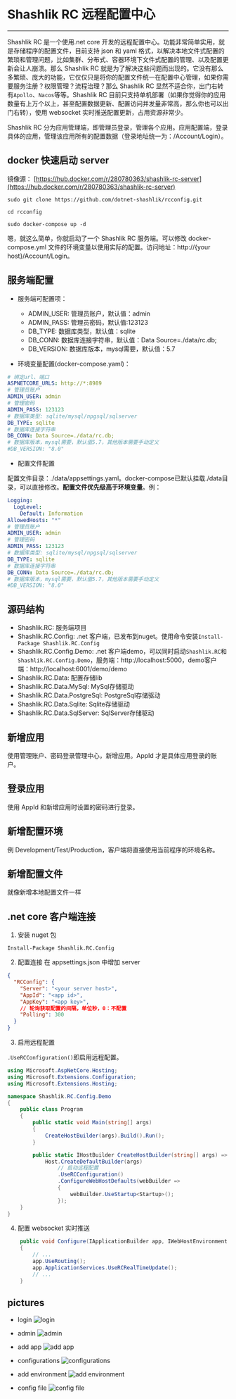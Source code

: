 # Shashlik RC 远程配置中心

---

Shashlik RC 是一个使用.net core 开发的远程配置中心。功能非常简单实用，就是存储程序的配置文件，目前支持 json 和 yaml 格式，以解决本地文件式配置的繁琐和管理问题，比如集群、分布式、容器环境下文件式配置的管理、以及配置更新会让人崩溃。那么 Shashlik RC 就是为了解决这些问题而出现的。它没有那么多繁琐、庞大的功能，它仅仅只是将你的配置文件统一在配置中心管理，如果你需要服务注册？权限管理？流程治理？那么 Shashlik RC 显然不适合你，出门右转有`Apollo`、`Nacos`等等。Shashlik RC 目前只支持单机部署（如果你觉得你的应用数量有上万个以上，甚至配置数据更新、配置访问并发量非常高，那么你也可以出门右转），使用 websocket 实时推送配置更新，占用资源非常少。

Shashlik RC 分为应用管理端，即管理员登录，管理各个应用。应用配置端，登录具体的应用，管理该应用所有的配置数据（登录地址统一为：/Account/Login）。

## docker 快速启动 server

镜像源： [https://hub.docker.com/r/280780363/shashlik-rc-server](https://hub.docker.com/r/280780363/shashlik-rc-server)
```
sudo git clone https://github.com/dotnet-shashlik/rcconfig.git

cd rcconfig

sudo docker-compose up -d
```
嗯，就这么简单，你就启动了一个 Shashlik RC 服务端。可以修改 docker-compose.yml 文件的环境变量以使用实际的配置。访问地址：http://{your host}/Account/Login。

## 服务端配置

- 服务端可配置项：
    - ADMIN_USER: 管理员账户，默认值：admin
    - ADMIN_PASS: 管理员密码，默认值:123123
    - DB_TYPE: 数据库类型，默认值：sqlite
    - DB_CONN: 数据库连接字符串，默认值：Data Source=./data/rc.db;
    - DB_VERSION: 数据库版本，mysql需要，默认值：5.7

- 环境变量配置(docker-compose.yaml)：

```yaml
# 绑定url、端口
ASPNETCORE_URLS: http://*:8989
# 管理员账户
ADMIN_USER: admin
# 管理密码
ADMIN_PASS: 123123
# 数据库类型: sqlite/mysql/npgsql/sqlserver
DB_TYPE: sqlite
# 数据库连接字符串
DB_CONN: Data Source=./data/rc.db;
# 数据库版本，mysql需要，默认值5.7，其他版本需要手动定义
#DB_VERSION: "8.0"
```

- 配置文件配置

配置文件目录：./data/appsettings.yaml。docker-compose已默认挂载./data目录，可以直接修改。**配置文件优先级高于环境变量**。例：

```yaml
Logging:
  LogLevel:
    Default: Information
AllowedHosts: "*"
# 管理员账户
ADMIN_USER: admin
# 管理密码
ADMIN_PASS: 123123
# 数据库类型: sqlite/mysql/npgsql/sqlserver
DB_TYPE: sqlite
# 数据库连接字符串
DB_CONN: Data Source=./data/rc.db;
# 数据库版本，mysql需要，默认值5.7，其他版本需要手动定义
#DB_VERSION: "8.0"
```

## 源码结构

 - Shashlik.RC: 服务端项目
 - Shashlik.RC.Config: .net 客户端，已发布到nuget。使用命令安装`Install-Package Shashlik.RC.Config`
 - Shashlik.RC.Config.Demo: .net 客户端demo，可以同时启动`Shashlik.RC`和`Shashlik.RC.Config.Demo`，服务端：http://localhost:5000，demo客户端：http://localhost:6001/demo/demo
 - Shashlik.RC.Data: 配置存储lib
 - Shashlik.RC.Data.MySql: MySql存储驱动
 - Shashlik.RC.Data.PostgreSql: PostgreSql存储驱动
 - Shashlik.RC.Data.Sqlite: Sqlite存储驱动
 - Shashlik.RC.Data.SqlServer: SqlServer存储驱动 

## 新增应用

使用管理账户、密码登录管理中心，新增应用。AppId 才是具体应用登录的账户。

## 登录应用

使用 AppId 和新增应用时设置的密码进行登录。

## 新增配置环境

例 Development/Test/Production，客户端将直接使用当前程序的环境名称。

## 新增配置文件

就像新增本地配置文件一样

## .net core 客户端连接

1. 安装 nuget 包

```
Install-Package Shashlik.RC.Config

```

2. 配置连接
   在 appsettings.json 中增加 server

```json
{
  "RCConfig": {
    "Server": "<your server host>",
    "AppId": "<app id>",
    "AppKey": "<app key>",
    // 轮询获取配置的间隔，单位秒，0：不配置
    "Polling": 300
  }
}
```

3. 启用远程配置

`.UseRCConfiguration()`即启用远程配置。

```c#
using Microsoft.AspNetCore.Hosting;
using Microsoft.Extensions.Configuration;
using Microsoft.Extensions.Hosting;

namespace Shashlik.RC.Config.Demo
{
    public class Program
    {
        public static void Main(string[] args)
        {
            CreateHostBuilder(args).Build().Run();
        }

        public static IHostBuilder CreateHostBuilder(string[] args) =>
            Host.CreateDefaultBuilder(args)
                // 启动远程配置
                .UseRCConfiguration()
                .ConfigureWebHostDefaults(webBuilder =>
                {
                    webBuilder.UseStartup<Startup>();
                });
    }
}
```

4. 配置 websocket 实时推送

```c#
    public void Configure(IApplicationBuilder app, IWebHostEnvironment env)
    {
        // ...
        app.UseRouting();
        app.ApplicationServices.UseRCRealTimeUpdate();
        // ...
    }
```

## pictures

- login
![login](./pictures/1.png)

- admin
![admin](./pictures/2.png)

- add app
![add app](./pictures/3.png)

- configurations
![configurations](./pictures/4.png)

- add environment
![add environment](./pictures/5.png)

- config file
![config file](./pictures/6.png)